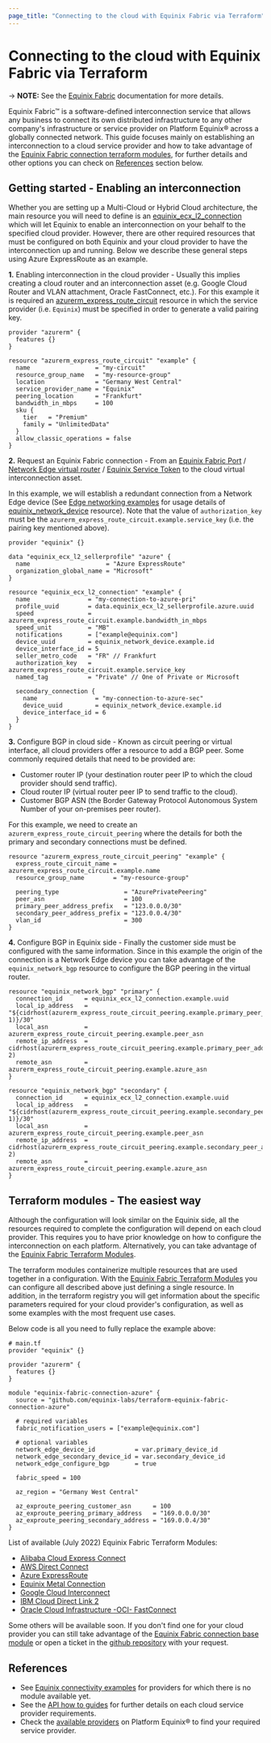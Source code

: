 ```yaml
---
page_title: "Connecting to the cloud with Equinix Fabric via Terraform"
---
```


# Connecting to the cloud with Equinix Fabric via Terraform

-> **NOTE:** See the [Equinix Fabric](https://docs.equinix.com/en-us/Content/Interconnection/Fabric/Fabric-landing-main.htm)
documentation for more details.

Equinix Fabric™ is a software-defined interconnection service that allows any business to connect
its own distributed infrastructure to any other company's infrastructure or service provider on
Platform Equinix® across a globally connected network. This guide focuses mainly on establishing an
interconnection to a cloud service provider and how to take advantage of the
[Equinix Fabric connection terraform modules](https://registry.terraform.io/search/modules?namespace=equinix-labs&q=fabric-connection),
for further details and other options you can check on [References](#references) section below.

## Getting started - Enabling an interconnection

Whether you are setting up a Multi-Cloud or Hybrid Cloud architecture, the main resource you will
need to define is an [equinix_ecx_l2_connection](../resources/equinix_ecx_l2_connection.md) which
will let Equinix to enable an interconnection on your behalf to the specified cloud provider.
However, there are other required resources that must be configured on both Equinix and your cloud
provider to have the interconnection up and running. Below we describe these general steps using
Azure ExpressRoute as an example.

**1.** Enabling interconnection in the cloud provider - Usually this implies creating a cloud router
and an interconnection asset (e.g. Google Cloud Router and VLAN attachment, Oracle FastConnect,
etc.). For this example it is required an [azurerm_express_route_circuit](https://registry.terraform.io/providers/hashicorp/azurerm/latest/docs/resources/express_route_circuit)
resource in which the service provider (i.e. `Equinix`) must be specified in order to generate a
valid pairing key.

```hcl-terraform
provider "azurerm" {
  features {}
}

resource "azurerm_express_route_circuit" "example" {
  name                  = "my-circuit"
  resource_group_name   = "my-resource-group"
  location              = "Germany West Central"
  service_provider_name = "Equinix"
  peering_location      = "Frankfurt"
  bandwidth_in_mbps     = 100
  sku {
    tier   = "Premium"
    family = "UnlimitedData"
  }
  allow_classic_operations = false
}
```

**2.** Request an Equinix Fabric connection - From an
[Equinix Fabric Port](https://docs.equinix.com/en-us/Content/Interconnection/Fabric/ports/Fabric-port-details.htm) /
[Network Edge virtual router](https://docs.equinix.com/en-us/Content/Interconnection/NE/landing-pages/NE-landing-main.htm) /
[Equinix Service Token](https://docs.equinix.com/en-us/Content/Interconnection/Fabric/service%20tokens/Fabric-Service-Tokens.htm)
to the cloud virtual interconnection asset.

In this example, we will establish a redundant connection from a Network Edge device (See [Edge networking examples](https://github.com/equinix/terraform-provider-equinix/tree/main/examples/edge-networking) for usage details of
[equinix_network_device](https://registry.terraform.io/providers/equinix/equinix/latest/docs/resources/equinix_network_device)
resource). Note that the value of `authorization_key` must be the `azurerm_express_route_circuit.example.service_key`
(i.e. the pairing key mentioned above).

```hcl-terraform
provider "equinix" {}

data "equinix_ecx_l2_sellerprofile" "azure" {
  name                     = "Azure ExpressRoute"
  organization_global_name = "Microsoft"
}

resource "equinix_ecx_l2_connection" "example" {
  name                = "my-connection-to-azure-pri"
  profile_uuid        = data.equinix_ecx_l2_sellerprofile.azure.uuid
  speed               = azurerm_express_route_circuit.example.bandwidth_in_mbps
  speed_unit          = "MB"
  notifications       = ["example@equinix.com"]
  device_uuid         = equinix_network_device.example.id
  device_interface_id = 5
  seller_metro_code   = "FR" // Frankfurt
  authorization_key   = azurerm_express_route_circuit.example.service_key
  named_tag           = "Private" // One of Private or Microsoft

  secondary_connection {
    name                = "my-connection-to-azure-sec"
    device_uuid         = equinix_network_device.example.id
    device_interface_id = 6
  }
}
```

**3.** Configure BGP in cloud side - Known as circuit peering or virtual interface, all cloud
providers offer a resource to add a BGP peer. Some commonly required details that need to be
provided are:

- Customer router IP (your destination router peer IP to which the cloud provider should send
traffic).
- Cloud router IP (virtual router peer IP to send traffic to the cloud).
- Customer BGP ASN (the Border Gateway Protocol Autonomous System Number of your on-premises peer
router).

For this example, we need to create an `azurerm_express_route_circuit_peering` where the details
for both the primary and secondary connections must be defined.

```hcl-terraform
resource "azurerm_express_route_circuit_peering" "example" {
  express_route_circuit_name = azurerm_express_route_circuit.example.name
  resource_group_name        = "my-resource-group"

  peering_type                  = "AzurePrivatePeering"
  peer_asn                      = 100
  primary_peer_address_prefix   = "123.0.0.0/30"
  secondary_peer_address_prefix = "123.0.0.4/30"
  vlan_id                       = 300
}
```

**4.** Configure BGP in Equinix side - Finally the customer side must be configured with the same
information. Since in this example the origin of the connection is a Network Edge device you can
take advantage of the `equinix_network_bgp` resource to configure the BGP peering in the virtual
router.

```hcl-terraform
resource "equinix_network_bgp" "primary" {
  connection_id      = equinix_ecx_l2_connection.example.uuid
  local_ip_address   = "${cidrhost(azurerm_express_route_circuit_peering.example.primary_peer_address_prefix, 1)}/30"
  local_asn          = azurerm_express_route_circuit_peering.example.peer_asn
  remote_ip_address  = cidrhost(azurerm_express_route_circuit_peering.example.primary_peer_address_prefix, 2)
  remote_asn         = azurerm_express_route_circuit_peering.example.azure_asn
}

resource "equinix_network_bgp" "secondary" {
  connection_id      = equinix_ecx_l2_connection.example.uuid
  local_ip_address   = "${cidrhost(azurerm_express_route_circuit_peering.example.secondary_peer_address_prefix, 1)}/30"
  local_asn          = azurerm_express_route_circuit_peering.example.peer_asn
  remote_ip_address  = cidrhost(azurerm_express_route_circuit_peering.example.secondary_peer_address_prefix, 2)
  remote_asn         = azurerm_express_route_circuit_peering.example.azure_asn
}
```

## Terraform modules - The easiest way

Although the configuration will look similar on the Equinix side, all the resources required to
complete the configuration will depend on each cloud provider. This requires you to have prior
knowledge on how to configure the interconnection on each platform. Alternatively, you can take
advantage of the [Equinix Fabric Terraform Modules](https://registry.terraform.io/search/modules?namespace=equinix-labs&q=fabric-connection).

The terraform modules containerize multiple resources that are used together in a configuration.
With the [Equinix Fabric Terraform Modules](https://registry.terraform.io/search/modules?namespace=equinix-labs&q=fabric-connection)
you can configure all described above just defining a single resource. In addition, in the
terraform registry you will get information about the specific parameters required for your cloud
provider's configuration, as well as some examples with the most frequent use cases.

Below code is all you need to fully replace the example above:

```hcl-platform
# main.tf
provider "equinix" {}

provider "azurerm" {
  features {}
}

module "equinix-fabric-connection-azure" {
  source = "github.com/equinix-labs/terraform-equinix-fabric-connection-azure"
  
  # required variables
  fabric_notification_users = ["example@equinix.com"]

  # optional variables
  network_edge_device_id           = var.primary_device_id
  network_edge_secondary_device_id = var.secondary_device_id
  network_edge_configure_bgp       = true

  fabric_speed = 100

  az_region = "Germany West Central"

  az_exproute_peering_customer_asn      = 100
  az_exproute_peering_primary_address   = "169.0.0.0/30"
  az_exproute_peering_secondary_address = "169.0.0.4/30"
}
```

List of available (July 2022) Equinix Fabric Terraform Modules:

- [Alibaba Cloud Express Connect](https://registry.terraform.io/modules/equinix-labs/fabric-connection-alibaba/equinix/latest)
- [AWS Direct Connect](https://registry.terraform.io/modules/equinix-labs/fabric-connection-aws/equinix/latest)
- [Azure ExpressRoute](https://registry.terraform.io/modules/equinix-labs/fabric-connection-azure/equinix/latest)
- [Equinix Metal Connection](https://registry.terraform.io/modules/equinix-labs/fabric-connection-metal/equinix/latest)
- [Google Cloud Interconnect](https://registry.terraform.io/modules/equinix-labs/fabric-connection-gcp/equinix/latest)
- [IBM Cloud Direct Link 2](https://registry.terraform.io/modules/equinix-labs/fabric-connection-ibm/equinix/latest)
- [Oracle Cloud Infrastructure -OCI- FastConnect](https://registry.terraform.io/modules/equinix-labs/fabric-connection-oci/equinix/latest)

Some others will be available soon. If you don't find one for your cloud provider you can still
take advantage of the [Equinix Fabric connection base module](https://registry.terraform.io/modules/equinix-labs/fabric-connection/equinix/latest)
or open a ticket in the [github repository](https://github.com/equinix/terraform-provider-equinix)
with your request.

## References

- See [Equinix connectivity examples](https://github.com/equinix/terraform-provider-equinix/tree/main/examples/connectivity)
for providers for which there is no module available yet.
- See the [API how to guides](https://developer.equinix.com/docs/how-guide-v3-apis) for further
details on each cloud service provider requirements.
- Check the [available providers](https://www.equinix.com/interconnection-services/equinix-fabric/provider-availability)
on Platform Equinix® to find your required service provider.

